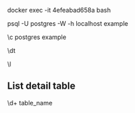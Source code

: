 

docker exec -it 4efeabad658a bash

psql -U postgres -W -h localhost
example

\c postgres
example

\dt

\l


## List detail table
\d+ table_name